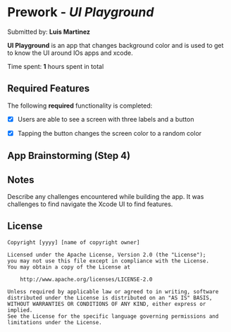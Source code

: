 # Prework - *UI Playground*

Submitted by: **Luis Martinez**

**UI Playground** is an app that changes background color and is used to get to know the UI around IOs apps and xcode. 

Time spent: **1** hours spent in total

## Required Features

The following **required** functionality is completed:

- [X] Users are able to see a screen with three labels and a button
- [X] Tapping the button changes the screen color to a random color
 


## App Brainstorming (Step 4)

## Notes

Describe any challenges encountered while building the app.
It was challenges to find navigate the Xcode UI to find features. 

## License

    Copyright [yyyy] [name of copyright owner]

    Licensed under the Apache License, Version 2.0 (the "License");
    you may not use this file except in compliance with the License.
    You may obtain a copy of the License at

        http://www.apache.org/licenses/LICENSE-2.0

    Unless required by applicable law or agreed to in writing, software
    distributed under the License is distributed on an "AS IS" BASIS,
    WITHOUT WARRANTIES OR CONDITIONS OF ANY KIND, either express or implied.
    See the License for the specific language governing permissions and
    limitations under the License.
